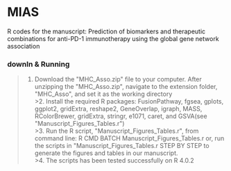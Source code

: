 # MIAS
R codes for the manuscript: Prediction of biomarkers and therapeutic combinations for anti-PD-1 immunotherapy using the global gene network association

### downln & Running
  >1. Download the "MHC_Asso.zip" file to your computer. After unzipping the "MHC_Asso.zip", navigate to the extension folder, "MHC_Asso", and set it as the working directory <br />
	>2. Install the required R packages: FusionPathway, fgsea, gplots, ggplot2, gridExtra, reshape2, GeneOverlap, igraph, MASS, RColorBrewer, gridExtra, stringr, e1071, caret, and GSVA(see "Manuscript_Figures_Tables.r") <br />
	>3. Run the R script, "Manuscript_Figures_Tables.r", from command line: R CMD BATCH Manuscript_Figures_Tables.r or, run the scripts in "Manuscript_Figures_Tables.r STEP BY STEP to generate the figures and tables in our manuscript.  <br />
	>4. The scripts has been tested successfully on R 4.0.2 <br />



